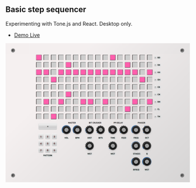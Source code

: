 ## Basic step sequencer
Experimenting with Tone.js and React. Desktop only.

- [Demo Live](http://www.pitchdownrecords.com/andeeplus/dmachine/)

![Screen](drum_machine_02.png)